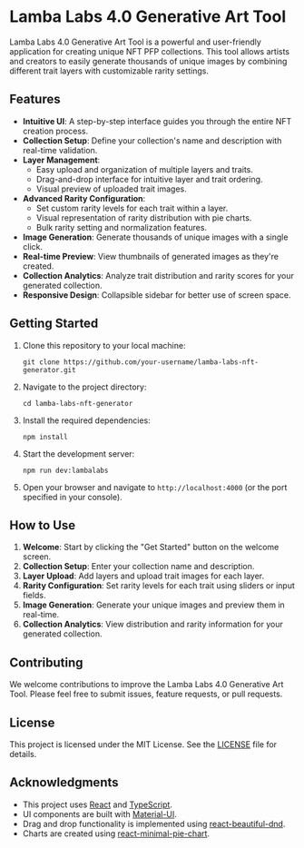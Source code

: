 # Lamba Labs 4.0 Generative Art Tool

Lamba Labs 4.0 Generative Art Tool is a powerful and user-friendly application for creating unique NFT PFP collections. This tool allows artists and creators to easily generate thousands of unique images by combining different trait layers with customizable rarity settings.

## Features

- **Intuitive UI**: A step-by-step interface guides you through the entire NFT creation process.
- **Collection Setup**: Define your collection's name and description with real-time validation.
- **Layer Management**: 
  - Easy upload and organization of multiple layers and traits.
  - Drag-and-drop interface for intuitive layer and trait ordering.
  - Visual preview of uploaded trait images.
- **Advanced Rarity Configuration**: 
  - Set custom rarity levels for each trait within a layer.
  - Visual representation of rarity distribution with pie charts.
  - Bulk rarity setting and normalization features.
- **Image Generation**: Generate thousands of unique images with a single click.
- **Real-time Preview**: View thumbnails of generated images as they're created.
- **Collection Analytics**: Analyze trait distribution and rarity scores for your generated collection.
- **Responsive Design**: Collapsible sidebar for better use of screen space.

## Getting Started

1. Clone this repository to your local machine:
   ```
   git clone https://github.com/your-username/lamba-labs-nft-generator.git
   ```
2. Navigate to the project directory:
   ```
   cd lamba-labs-nft-generator
   ```
3. Install the required dependencies:
   ```
   npm install
   ```
4. Start the development server:
   ```
   npm run dev:lambalabs
   ```
5. Open your browser and navigate to `http://localhost:4000` (or the port specified in your console).

## How to Use

1. **Welcome**: Start by clicking the "Get Started" button on the welcome screen.
2. **Collection Setup**: Enter your collection name and description.
3. **Layer Upload**: Add layers and upload trait images for each layer.
4. **Rarity Configuration**: Set rarity levels for each trait using sliders or input fields.
5. **Image Generation**: Generate your unique images and preview them in real-time.
6. **Collection Analytics**: View distribution and rarity information for your generated collection.

## Contributing

We welcome contributions to improve the Lamba Labs 4.0 Generative Art Tool. Please feel free to submit issues, feature requests, or pull requests.

## License

This project is licensed under the MIT License. See the [LICENSE](LICENSE) file for details.

## Acknowledgments

- This project uses [React](https://reactjs.org/) and [TypeScript](https://www.typescriptlang.org/).
- UI components are built with [Material-UI](https://material-ui.com/).
- Drag and drop functionality is implemented using [react-beautiful-dnd](https://github.com/atlassian/react-beautiful-dnd).
- Charts are created using [react-minimal-pie-chart](https://www.npmjs.com/package/react-minimal-pie-chart).
